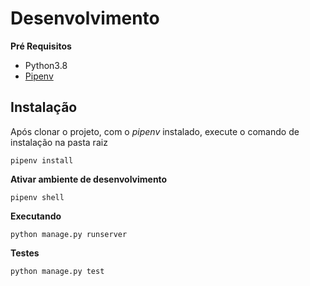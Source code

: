 #  Desenvolvimento
**Pré Requisitos**
- Python3.8
- [Pipenv](https://pypi.org/project/pipenv/)

##  Instalação
Após clonar o projeto, com o *pipenv* instalado, execute o comando de instalação na pasta raiz
```
pipenv install
```

**Ativar ambiente de desenvolvimento**

```
pipenv shell
```

**Executando**
```
python manage.py runserver
```

**Testes**

```
python manage.py test
```
